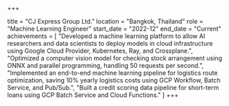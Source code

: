+++

title = "CJ Express Group Ltd."
location = "Bangkok, Thailand"
role = "Machine Learning Engineer"
start_date = "2022-12"
end_date = "Current"
achievements = [
  "Developed a machine learning platform to allow AI researchers and data scientists to deploy models in cloud infrastructure using Google Cloud Provider, Kubernetes, Ray, and Crossplane.",
  "Optimized a computer vision model for checking stock arrangement using ONNX and parallel programming, handling 50 requests per second.",
  "Implemented an end-to-end machine learning pipeline for logistics route optimization, saving 10% yearly logistics costs using GCP Workflow, Batch Service, and Pub/Sub.",
  "Built a credit scoring data pipeline for short-term loans using GCP Batch Service and Cloud Functions."
]
+++
